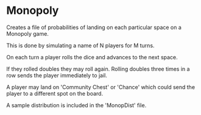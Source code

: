 Monopoly
========

Creates a file of probabilities of landing on each particular space on a Monopoly game.

This is done by simulating a name of N players for M turns. 

On each turn a player rolls the dice and advances to the next space. 

If they rolled doubles they may roll again. Rolling doubles three times in a row sends the player immediately to jail.

A player may land on 'Community Chest' or 'Chance' which could send the player to a different spot on the board. 

A sample distribution is included in the 'MonopDist' file.
